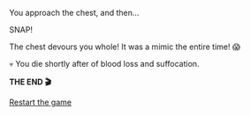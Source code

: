 You approach the chest, and then...

SNAP!

The chest devours you whole! It was a mimic the entire time! 😱

💀 You die shortly after of blood loss and suffocation.

**THE END 🎬**

[Restart the game](../begin-journey.md)

